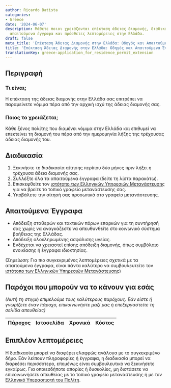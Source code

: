 ```yaml
---
author: Ricardo Batista
categories:
- Greece
date: '2024-06-07'
description: Μάθετε ποιοι χρειάζονται επέκταση άδειας διαμονής, διαδικασία αίτησης,
  απαιτούμενα έγγραφα και πρόσθετες λεπτομέρειες στην Ελλάδα.
draft: false
meta_title: 'Επέκταση Άδειας Διαμονής στην Ελλάδα: Οδηγός και Απαιτούμενα Έγγραφα'
title: 'Επέκταση Άδειας Διαμονής στην Ελλάδα: Οδηγός και Απαιτούμενα Έγγραφα'
translationKey: greece-application_for_residence_permit_extension
---
```



## Περιγραφή
### Τι είναι;
Η επέκταση της άδειας διαμονής στην Ελλάδα σας επιτρέπει να παραμείνετε νόμιμα πέρα ​​από την αρχική ισχύ της άδειας διαμονής σας.

### Ποιος το χρειάζεται;
Κάθε ξένος πολίτης που διαμένει νόμιμα στην Ελλάδα και επιθυμεί να επεκτείνει τη διαμονή του πέρα ​​από την ημερομηνία λήξης της τρέχουσας άδειας διαμονής του.

## Διαδικασία
1. Ξεκινήστε τη διαδικασία αίτησης περίπου δύο μήνες πριν λήξει η τρέχουσα άδεια διαμονής σας.
2. Συλλέξτε όλα τα απαιτούμενα έγγραφα (δείτε τη λίστα παρακάτω).
3. Επισκεφθείτε τον [ιστότοπο των Ελληνικών Υπηρεσιών Μετανάστευσης](http://www.ypes.gr/) για να βρείτε το τοπικό γραφείο μετανάστευσης σας.
4. Υποβάλετε την αίτησή σας προσωπικά στο γραφείο μετανάστευσης.

## Απαιτούμενα Έγγραφα
- Απόδειξη σταθερών και τακτικών πόρων επαρκών για τη συντήρησή σας χωρίς να αναγκάζεστε να απευθυνθείτε στο κοινωνικό σύστημα βοήθειας της Ελλάδας.
- Απόδειξη ολοκληρωμένης ασφάλισης υγείας.
- Ενδέχεται να χρειαστεί επίσης απόδειξη διαμονής, όπως συμβόλαιο ενοικίασης ή έγγραφα ιδιοκτησίας.

(Σημείωση: Για πιο συγκεκριμένες λεπτομέρειες σχετικά με τα απαιτούμενα έγγραφα, είναι πάντα καλύτερο να συμβουλευτείτε τον [ιστότοπο των Ελληνικών Υπηρεσιών Μετανάστευσης](http://www.ypes.gr/))

## Παρόχοι που μπορούν να το κάνουν για εσάς

_(Αυτή τη στιγμή επιμελούμε τους καλύτερους παρόχους. Εάν είστε ή γνωρίζετε έναν πάροχο, επικοινωνήστε μαζί μας ή επεξεργαστείτε τη σελίδα απευθείας)_

| Πάροχος | Ιστοσελίδα | Χρονικά | Κόστος |
| --------------- | --------------- | :-------------: | :-------------: |
## Επιπλέον λεπτομέρειες
Η διαδικασία μπορεί να διαφέρει ελαφρώς ανάλογα με το συγκεκριμένο δήμο. Εάν λείπουν πληροφορίες ή έγγραφα, η διαδικασία μπορεί να διαρκέσει περισσότερο, επομένως είναι συμβουλευτικό να ξεκινήσετε εγκαίρως. Για οποιεσδήποτε απορίες ή δυσκολίες, μη διστάσετε να επικοινωνήσετε απευθείας με το τοπικό γραφείο μετανάστευσης ή με τον [Ελληνικό Υπερασπιστή του Πολίτη](https://www.synigoros.gr/).